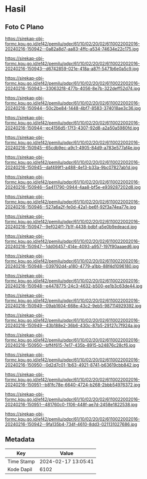 # Hasil

## Foto C Plano

https://sirekap-obj-formc.kpu.go.id/ef42/pemilu/pdpr/61/10/02/20/02/6110022002016-20240216-150942--0a82a8d7-aa83-4ffc-a534-74634e22c175.jpg

https://sirekap-obj-formc.kpu.go.id/ef42/pemilu/pdpr/61/10/02/20/02/6110022002016-20240216-150943--d6742859-021e-418a-a87f-5471b6e0a5c9.jpg

https://sirekap-obj-formc.kpu.go.id/ef42/pemilu/pdpr/61/10/02/20/02/6110022002016-20240216-150943--330632f8-477b-4056-8e7b-322deff52d74.jpg

https://sirekap-obj-formc.kpu.go.id/ef42/pemilu/pdpr/61/10/02/20/02/6110022002016-20240216-150944--50c2be84-1448-4bf7-8583-374018ae3c36.jpg

https://sirekap-obj-formc.kpu.go.id/ef42/pemilu/pdpr/61/10/02/20/02/6110022002016-20240216-150944--ec4156d5-17f3-4307-92d8-a2a50a5980fd.jpg

https://sirekap-obj-formc.kpu.go.id/ef42/pemilu/pdpr/61/10/02/20/02/6110022002016-20240216-150945--65cdb9ec-a9c1-4905-84d9-a783e577af4e.jpg

https://sirekap-obj-formc.kpu.go.id/ef42/pemilu/pdpr/61/10/02/20/02/6110022002016-20240216-150945--daf499f1-a488-4e13-b33a-9bc07827ab1d.jpg

https://sirekap-obj-formc.kpu.go.id/ef42/pemilu/pdpr/61/10/02/20/02/6110022002016-20240216-150946--5a411790-0944-4aa8-bf5e-e939287202d8.jpg

https://sirekap-obj-formc.kpu.go.id/ef42/pemilu/pdpr/61/10/02/20/02/6110022002016-20240216-150946--527a6a2f-fe0d-42a1-be6f-92f3a74ea77e.jpg

https://sirekap-obj-formc.kpu.go.id/ef42/pemilu/pdpr/61/10/02/20/02/6110022002016-20240216-150947--9ef024f1-7b1f-4438-bdbf-a5e0b9edeacd.jpg

https://sirekap-obj-formc.kpu.go.id/ef42/pemilu/pdpr/61/10/02/20/02/6110022002016-20240216-150947--1dd06457-414e-4093-a957-197f90aaaed6.jpg

https://sirekap-obj-formc.kpu.go.id/ef42/pemilu/pdpr/61/10/02/20/02/6110022002016-20240216-150948--039792d4-a180-4779-a1bb-88f4d1096180.jpg

https://sirekap-obj-formc.kpu.go.id/ef42/pemilu/pdpr/61/10/02/20/02/6110022002016-20240216-150948--e4478775-24c3-4632-b500-ee1b3c63de44.jpg

https://sirekap-obj-formc.kpu.go.id/ef42/pemilu/pdpr/61/10/02/20/02/6110022002016-20240216-150949--09ab1604-668e-43c2-9eb5-987114929392.jpg

https://sirekap-obj-formc.kpu.go.id/ef42/pemilu/pdpr/61/10/02/20/02/6110022002016-20240216-150949--43b188e2-36b6-430c-87b5-29127c7f924a.jpg

https://sirekap-obj-formc.kpu.go.id/ef42/pemilu/pdpr/61/10/02/20/02/6110022002016-20240216-150950--bff4f615-7e17-435b-8915-b24876c28cf6.jpg

https://sirekap-obj-formc.kpu.go.id/ef42/pemilu/pdpr/61/10/02/20/02/6110022002016-20240216-150950--0d2d7c01-1b63-4921-8741-b63619cbb842.jpg

https://sirekap-obj-formc.kpu.go.id/ef42/pemilu/pdpr/61/10/02/20/02/6110022002016-20240216-150951--b81fc78e-6640-4724-b268-2bbb54976372.jpg

https://sirekap-obj-formc.kpu.go.id/ef42/pemilu/pdpr/61/10/02/20/02/6110022002016-20240216-150951--481760c0-1106-448f-ae7d-2458e1822538.jpg

https://sirekap-obj-formc.kpu.go.id/ef42/pemilu/pdpr/61/10/02/20/02/6110022002016-20240216-150942--9fa135b4-734f-4610-8dd3-021131027686.jpg


## Metadata

| Key        | Value               |
| ---------- | ------------------- |
| Time Stamp | 2024-02-17 13:05:41 |
| Kode Dapil | 6102                |




